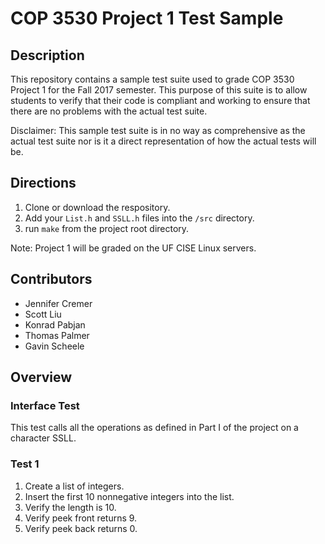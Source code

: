 # COP 3530 Project 1 Test Sample


## Description

This repository contains a sample test suite used to grade COP 3530 Project 1 for the Fall 2017 semester. This purpose of this suite is to allow students to verify that their code is compliant and working to ensure that there are no problems with the actual test suite.

Disclaimer: This sample test suite is in no way as comprehensive as the actual test suite nor is it a direct representation of how the actual tests will be.

## Directions

1. Clone or download the respository.
2. Add your `List.h` and `SSLL.h` files into the `/src` directory.
3. run `make` from the project root directory.

Note: Project 1 will be graded on the UF CISE Linux servers.

## Contributors

* Jennifer Cremer
* Scott Liu
* Konrad Pabjan
* Thomas Palmer
* Gavin Scheele

## Overview

### Interface Test

This test calls all the operations as defined in Part I of the project on a character SSLL.

### Test 1

1. Create a list of integers.
2. Insert the first 10 nonnegative integers into the list.
3. Verify the length is 10.
4. Verify peek front returns 9.
4. Verify peek back returns 0.
